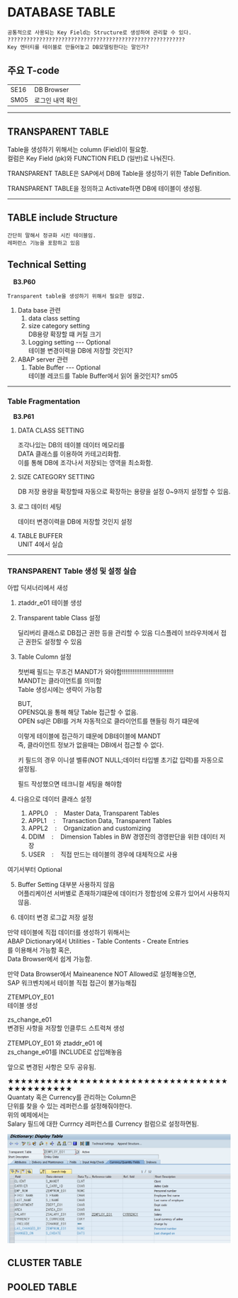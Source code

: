 # DATABASE TABLE

    공통적으로 사용되는 Key Field는 Structure로 생성하여 관리할 수 있다.
    ????????????????????????????????????????????????????????
    Key 엔터티를 테이블로 만들어놓고 DB모델링한다는 말인가?



## 주요 T-code
|||
|---|---|
| SE16 | DB Browser|
| SM05 | 로그인 내역 확인|

---
## TRANSPARENT TABLE

Table을 생성하기 위해서는 column (Field)이 필요함.  
컬럼은 Key Field (pk)와 FUNCTION FIELD (일반)로 나눠진다.  

TRANSPARENT TABLE은
SAP에서 DB에 Table을 생성하기 위한 Table Definition.

TRANSPARENT TABLE을 정의하고 Activate하면 DB에 테이블이 생성됨.

---
## TABLE include Structure
    간단히 말해서 정규화 시킨 테이블임.   
    레퍼런스 기능을 포함하고 있음  

## Technical Setting
<B>&nbsp;&nbsp;&nbsp;&nbsp;B3.P60</B>  

    Transparent table을 생성하기 위해서 필요한 설정값.

1. Data base 관련   
    1. data class setting   
    2. size category setting  
        DB용량 확장할 떄 커질 크기
    3. Logging setting  --- Optional  
        테이블 변경이력을 DB에 저장할 것인지?
2. ABAP server 관련
    1. Table Buffer     --- Optional  
        테이블 레코드를 Table Buffer에서 읽어 올것인지?
        sm05

---
### Table Fragmentation
<B>&nbsp;&nbsp;&nbsp;&nbsp;B3.P61</B>  

1. DATA CLASS SETTING  

    조각나있는 DB의 테이블 데이터 메모리를  
    DATA 클래스를 이용하여 카테고리화함.  
    이를 통해 DB에 조각나서 저장되는 영역을 최소화함. 

2. SIZE CATEGORY SETTING  

    DB 저장 용량을 확장할때 자동으로 확장하는 용량을 설정
    0~9까지 설정할 수 있음.  

3. 로그 데이터 세팅    

    데이터 변경이력을 DB에 저장할 것인지 설정

4. TABLE BUFFER    
    UNIT 4에서 실습
    
---
### TRANSPARENT Table 생성 및 설정 실습

아밥 딕셔너리에서 새성

1. ztaddr_e01 테이블 생성    

2. Transparent table Class 설정

    딜리버리 클래스로 DB접근 권한 등을 관리할 수 있음
    디스플레이 브라우저에서 접근 권한도 설정할 수 있음


3. Table Culomn 설정

    첫번째 필드는 무조건 MANDT가 와야함!!!!!!!!!!!!!!!!!!!!!!!!!!!!!  
    MANDT는 클라이언트를 의미함  
    Table 생성시에는 생략이 가능함  
    
    BUT,    
    OPENSQL을 통해 해당 Table 접근할 수 없음.  
    OPEN sql은 DBI를 거쳐 자동적으로 클라이언트를 핸들링 하기 떄문에  

    이렇게 테이블에 접근하기 떄문에 DB테이블에 MANDT   
    즉, 클라이언트 정보가 없을때는 DBI에서 접근할 수 없다.

    키 필드의 경우 이니셜 벨류(NOT NULL;데이터 타입별 초기값 입력)를 자동으로 설정됨.

    필드 작성했으면 테크니컬 세팅을 해야함

4. 다음으로 데이터 클래스 설정
    1. APPL0 &nbsp;&nbsp; : &nbsp;&nbsp; Master Data, Transparent Tables
    2. APPL1 &nbsp;&nbsp; : &nbsp;&nbsp; Transaction Data, Transparent Tables
    3. APPL2 &nbsp;&nbsp; : &nbsp;&nbsp; Organization and customizing
    4. DDIM &nbsp;&nbsp; : &nbsp;&nbsp; Dimension Tables in BW 경영진의 경영판단을 위한 데이터 저장
    5. USER &nbsp;&nbsp; : &nbsp;&nbsp; 직접 만드는 테이블의 경우에 대체적으로 사용

여기서부터 Optional

5. Buffer Setting
대부분 사용하지 않음  
어플리케이션 서버별로 존재하기떄문에 데이터가 정합성에 오류가 있어서 사용하지않음.  

6. 데이터 변경 로그값 저장 설정

만약 테이블에 직접 데이터를 생성하기 위해서는  
ABAP Dictionary에서
Utilities - Table Contents - Create Entries  
를 이용해서 가능함 혹은,  
 Data Browser에서 쉽게 가능함.  

만약 Data Browser에서 Maineanence NOT Allowed로 설정해놓으면,    
SAP 워크벤치에서 테이블 직접 접근이 불가능해짐  


ZTEMPLOY_E01  
테이블 생성  

zs_change_e01  
변경된 사항을 저장할 인클루드 스트럭쳐 생성  

ZTEMPLOY_E01 와 ztaddr_e01 에  
zs_change_e01를 INCLUDE로 삽입해놓음  

앞으로 변경된 사항은 모두 공유됨.  

★★★★★★★★★★★★★★★★★★★★★★★★★★★★★★★★★★★★★★★★★★★★  
Quantaty 혹은 Currency를 관리하는 Column은     
단위를 찾을 수 있는 레퍼런스를 설정해줘야한다.   
위의 예제에서는   
Salary 필드에 대한 Currncy 레퍼런스를 Currency 컬럼으로 설정하면됨.  

![레퍼런스](../screenShot/week2/Curr_rep.png)  


## CLUSTER TABLE

## POOLED TABLE
